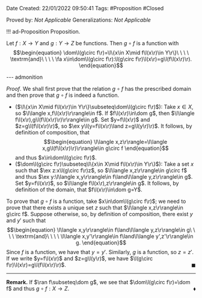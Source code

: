 <br />
<br />

Date Created: 22/01/2022 09:50:41
Tags: #Proposition #Closed 

Proved by: _Not Applicable_
Generalizations: _Not Applicable_

!!! ad-Proposition Proposition.

Let $f:X\to Y$ and $g:Y\to Z$ be functions. Then $g\circ f$ is a function with
$$\begin{equation}
    \dom\l(g\circ f\r)=\l\{x\in X\mid f\l(x\r)\in Y\r\}\ \ \ \ \textrm{and}\ \ \ \ \fa x\in\dom\l(g\circ f\r):\l(g\circ f\r)\l(x\r)=g\l(f\l(x\r)\r).
\end{equation}$$

--- admonition

_Proof_. We shall first prove that the relation $g\circ f$ has the prescribed domain and then prove that $g\circ f$ is indeed a function.
* ($\l\{x\in X\mid f\l(x\r)\in Y\r\}\subseteq\dom\l(g\circ f\r)$): Take $x\in X$, so $\l\langle x,f\l(x\r)\r\rangle\in f$. If $f\l(x\r)\in\dom g$, then $\l\langle f\l(x\r),g\l(f\l(x\r)\r)\r\rangle\in g$. Set $y=f\l(x\r)$ and $z=g\l(f\l(x\r)\r)$, so $\ex y\l(y=f\l(x\r)\land z=g\l(y\r)\r)$. It follows, by definition of composition, that
$$\begin{equation}
    \l\langle x,z\r\rangle=\l\langle x,g\l(f\l(x\r)\r)\r\rangle\in g\circ f
\end{equation}$$
and thus $x\in\dom\l(g\circ f\r)$.
* ($\dom\l(g\circ f\r)\subseteq\l\{x\in X\mid f\l(x\r)\in Y\r\}$): Take a set $x$ such that $\ex z:x\l(g\circ f\r)z$, so $\l\langle x,z\r\rangle\in g\circ f$ and thus $\ex y:\l\langle x,y\r\rangle\in f\land\l\langle y,z\r\rangle\in g$. Set $y=f\l(x\r)$, so $\l\langle f\l(x\r),z\r\rangle\in g$. It follows, by definition of the domain, that $f\l(x\r)\in\dom g=Y$.

To prove that $g\circ f$ is a function, take $x\in\dom\l(g\circ f\r)$; we need to prove that there exists a unique set $z$ such that $\l\langle x,z\r\rangle\in g\circ f$. Suppose otherwise, so, by definition of composition, there exist $y$ and $y'$ such that
$$\begin{equation}
    \l\langle x,y\r\rangle\in f\land\l\langle y,z\r\rangle\in g\ \ \ \ \textrm{and}\ \ \ \ \l\langle x,y'\r\rangle\in f\land\l\langle y',z'\r\rangle\in g.
\end{equation}$$
Since $f$ is a function, we have that $y=y'$. Similarly, $g$ is a function, so $z=z'$. If we write $y=f\l(x\r)$ and $z=g\l(y\r)$, we have $\l(g\circ f\r)\l(x\r)=g\l(f\l(x\r)\r)$.<span style="float:right;">$\blacksquare$</span>

---

**Remark.** If $\ran f\subseteq\dom g$, we see that $\dom\l(g\circ f\r)=\dom f$ and thus $g\circ f:X\to Z$.<span style="float:right;">$\blacklozenge$</span>
